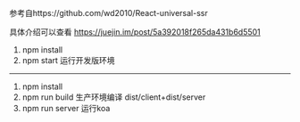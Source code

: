 参考自https://github.com/wd2010/React-universal-ssr

具体介绍可以查看 https://juejin.im/post/5a392018f265da431b6d5501

1. npm install
2. npm start 运行开发版环境


-------------------------------------------------

1. npm install
2. npm run build 生产环境编译 dist/client+dist/server
3. npm run server 运行koa